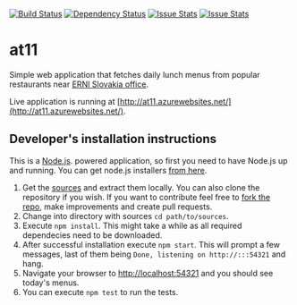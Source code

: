 [![Build Status](https://travis-ci.org/ERNICommunity/at11.svg?branch=master)](https://travis-ci.org/ERNICommunity/at11)
[![Dependency Status](https://david-dm.org/ERNICommunity/at11.svg)](https://david-dm.org/ERNICommunity/at11)
[![Issue Stats](http://issuestats.com/github/ERNICommunity/at11/badge/pr?style=flat)](http://issuestats.com/github/ERNICommunity/at11)
[![Issue Stats](http://issuestats.com/github/ERNICommunity/at11/badge/issue?style=flat)](http://issuestats.com/github/ERNICommunity/at11)

at11
==========

Simple web application that fetches daily lunch menus from popular restaurants near [ERNI Slovakia office](http://erni.sk).

Live application is running at [http://at11.azurewebsites.net/](http://at11.azurewebsites.net/).


Developer's installation instructions
---

This is a [Node.js](http://nodejs.org). powered application, so first you need to have Node.js up and running. You can get node.js installers [from here](https://nodejs.org/en/download/).

1. Get the [sources](https://github.com/at11/at11/archive/master.zip) and extract them locally. You can also clone the repository if you wish. If you want to contribute feel free to [fork the repo](https://help.github.com/articles/fork-a-repo), make improvements and create pull requests.
2. Change into directory with sources `cd path/to/sources`.
3. Execute `npm install`. This might take a while as all required dependecies need to be downloaded.
4. After successful installation execute `npm start`. This will prompt a few messages, last of them being `Done, listening on http://:::54321` and hang.
5. Navigate your browser to [http://localhost:54321](http://localhost:54321) and you should see today's menus.
6. You can execute `npm test` to run the tests.
